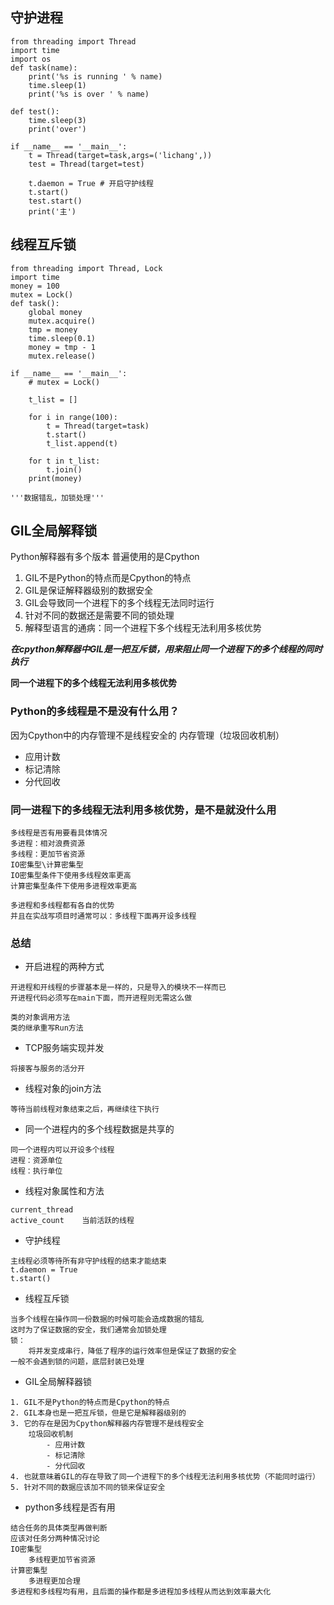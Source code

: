## 守护进程
```
from threading import Thread
import time
import os
def task(name):
    print('%s is running ' % name)
    time.sleep(1)
    print('%s is over ' % name)

def test(): 
    time.sleep(3)
    print('over')

if __name__ == '__main__':
    t = Thread(target=task,args=('lichang',))
    test = Thread(target=test)

    t.daemon = True # 开启守护线程
    t.start()
    test.start()
    print('主')
```
## 线程互斥锁
```
from threading import Thread, Lock
import time
money = 100
mutex = Lock()
def task():
    global money
    mutex.acquire()
    tmp = money
    time.sleep(0.1)
    money = tmp - 1
    mutex.release()

if __name__ == '__main__':
    # mutex = Lock()

    t_list = []

    for i in range(100):
        t = Thread(target=task)
        t.start()
        t_list.append(t)

    for t in t_list:
        t.join()
    print(money)

'''数据错乱，加锁处理'''
```

## GIL全局解释锁

Python解释器有多个版本
普遍使用的是Cpython

1. GIL不是Python的特点而是Cpython的特点
2. GIL是保证解释器级别的数据安全
3. GIL会导致同一个进程下的多个线程无法同时运行
4. 针对不同的数据还是需要不同的锁处理
5. 解释型语言的通病：同一个进程下多个线程无法利用多核优势

***在cpython解释器中GIL是一把互斥锁，用来阻止同一个进程下的多个线程的同时执行***

**同一个进程下的多个线程无法利用多核优势**

### Python的多线程是不是没有什么用？
因为Cpython中的内存管理不是线程安全的
内存管理（垃圾回收机制）
- 应用计数
- 标记清除
- 分代回收

### 同一进程下的多线程无法利用多核优势，是不是就没什么用
```
多线程是否有用要看具体情况
多进程：相对浪费资源
多线程：更加节省资源
IO密集型\计算密集型
IO密集型条件下使用多线程效率更高
计算密集型条件下使用多进程效率更高

多进程和多线程都有各自的优势
并且在实战写项目时通常可以：多线程下面再开设多线程

```

### 总结

- 开启进程的两种方式
```
开进程和开线程的步骤基本是一样的，只是导入的模块不一样而已
开进程代码必须写在main下面，而开进程则无需这么做

类的对象调用方法
类的继承重写Run方法
```
- TCP服务端实现并发
```
将接客与服务的活分开
```
- 线程对象的join方法
```
等待当前线程对象结束之后，再继续往下执行
```
- 同一个进程内的多个线程数据是共享的
```
同一个进程内可以开设多个线程
进程：资源单位
线程：执行单位
```
- 线程对象属性和方法
```
current_thread
active_count    当前活跃的线程
```
- 守护线程
```
主线程必须等待所有非守护线程的结束才能结束
t.daemon = True
t.start()
```
- 线程互斥锁
```
当多个线程在操作同一份数据的时候可能会造成数据的错乱
这时为了保证数据的安全，我们通常会加锁处理
锁：
    将并发变成串行，降低了程序的运行效率但是保证了数据的安全
一般不会遇到锁的问题，底层封装已处理
```
- GIL全局解释器锁
```
1. GIL不是Python的特点而是Cpython的特点
2. GIL本身也是一把互斥锁，但是它是解释器级别的
3. 它的存在是因为Cpython解释器内存管理不是线程安全
    垃圾回收机制
        - 应用计数
        - 标记清除
        - 分代回收
4. 也就意味着GIL的存在导致了同一个进程下的多个线程无法利用多核优势（不能同时运行）
5. 针对不同的数据应该加不同的锁来保证安全
```
- python多线程是否有用
```
结合任务的具体类型再做判断
应该对任务分两种情况讨论
IO密集型
    多线程更加节省资源
计算密集型
    多进程更加合理
多进程和多线程均有用，且后面的操作都是多进程加多线程从而达到效率最大化
```